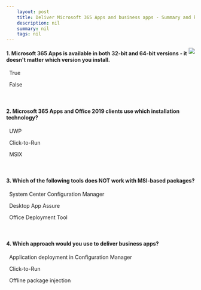 ```yaml
---
    layout: post
    title: Deliver Microsoft 365 Apps and business apps - Summary and knowledge check
    description: nil
    summary: nil
    tags: nil
---
```



 <a target="_blank" href="https://docs.microsoft.com/en-us/learn/modules/m365-office-lob-apps/6-summary-and-knowledge-check/"><i class="fas fa-external-link-alt"></i> </a>
 <img align="right" src="https://docs.microsoft.com/en-us/learn/achievements/get-modern-office-and-lob-app-delivery.svg">
####  1. Microsoft 365 Apps is available in both 32-bit and 64-bit versions - it doesn't matter which version you install.


<i class='far fa-square'></i> &nbsp;&nbsp;True

<i class='fas fa-check-square' style='color: Dodgerblue;'></i> &nbsp;&nbsp;False
<br />
<br />
<br />

####  2. Microsoft 365 Apps and Office 2019 clients use which installation technology?


<i class='far fa-square'></i> &nbsp;&nbsp;UWP

<i class='fas fa-check-square' style='color: Dodgerblue;'></i> &nbsp;&nbsp;Click-to-Run

<i class='far fa-square'></i> &nbsp;&nbsp;MSIX
<br />
<br />
<br />

####  3. Which of the following tools does NOT work with MSI-based packages?


<i class='far fa-square'></i> &nbsp;&nbsp;System Center Configuration Manager

<i class='far fa-square'></i> &nbsp;&nbsp;Desktop App Assure

<i class='fas fa-check-square' style='color: Dodgerblue;'></i> &nbsp;&nbsp;Office Deployment Tool
<br />
<br />
<br />

####  4. Which approach would you use to deliver business apps?


<i class='fas fa-check-square' style='color: Dodgerblue;'></i> &nbsp;&nbsp;Application deployment in Configuration Manager

<i class='far fa-square'></i> &nbsp;&nbsp;Click-to-Run

<i class='far fa-square'></i> &nbsp;&nbsp;Offline package injection
<br />
<br />
<br />
